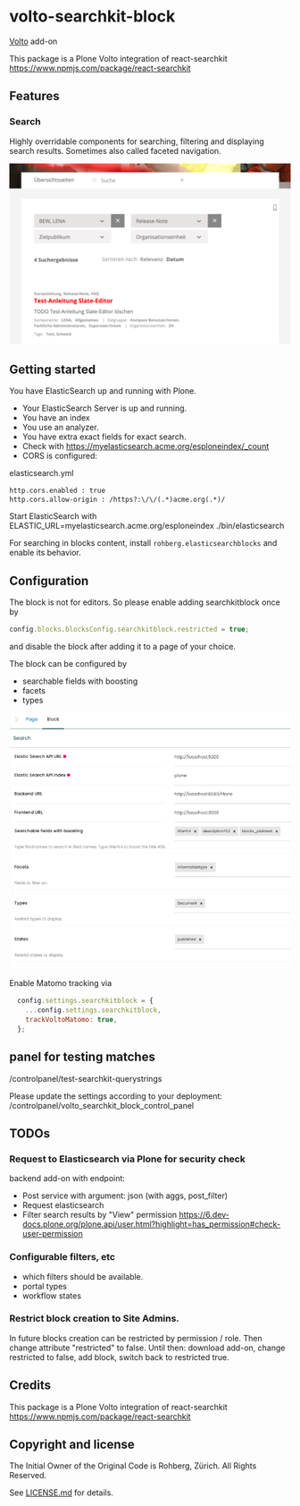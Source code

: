 # volto-searchkit-block

[Volto](https://github.com/plone/volto) add-on

This package is a Plone Volto integration of react-searchkit https://www.npmjs.com/package/react-searchkit

## Features

### Search

Highly overridable components for searching, filtering and displaying search results. Sometimes also called faceted navigation.


![Search @rohberg/volto-searchkit-block](public/search.png)

## Getting started

You have ElasticSearch up and running with Plone. 

* Your ElasticSearch Server is up and running.
* You have an index
* You use an analyzer.
* You have extra exact fields for exact search.
* Check with https://myelasticsearch.acme.org/esploneindex/_count
* CORS is configured: 

elasticsearch.yml

```
http.cors.enabled : true
http.cors.allow-origin : /https?:\/\/(.*)acme.org(.*)/
```
  

Start ElasticSearch with ELASTIC_URL=myelasticsearch.acme.org/esploneindex ./bin/elasticsearch

For searching in blocks content, install `rohberg.elasticsearchblocks` and enable its behavior.


## Configuration

The block is not for editors. So please enable adding searchkitblock once by

```js
config.blocks.blocksConfig.searchkitblock.restricted = true;
```

and disable the block after adding it to a page of your choice.

The block can be configured by 

- searchable fields with boosting
- facets
- types

![Configuration](public/configuration.png)

Enable Matomo tracking via

```js
  config.settings.searchkitblock = {
    ...config.settings.searchkitblock,
    trackVoltoMatomo: true,
  };
```

## panel for testing matches

/controlpanel/test-searchkit-querystrings

Please update the settings according to your deployment: /controlpanel/volto_searchkit_block_control_panel


## TODOs

### Request to Elasticsearch via Plone for security check

backend add-on with endpoint:

- Post service with argument: json (with aggs, post_filter)
- Request elasticsearch
- Filter search results by "View" permission
  https://6.dev-docs.plone.org/plone.api/user.html?highlight=has_permission#check-user-permission


### Configurable filters, etc

- which filters should be available.
- portal types
- workflow states

### Restrict block creation to Site Admins.

In future blocks creation can be restricted by permission / role. Then change attribute "restricted" to false. Until then: download add-on, change restricted to false, add block, switch back to restricted true.


## Credits

This package is a Plone Volto integration of react-searchkit https://www.npmjs.com/package/react-searchkit


## Copyright and license

The Initial Owner of the Original Code is Rohberg, Zürich.
All Rights Reserved.

See [LICENSE.md](https://github.com/rohberg/volto-searchkit-block/blob/master/LICENSE.md) for details.
